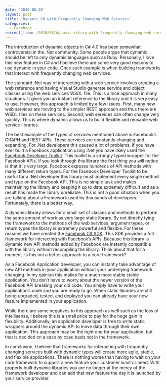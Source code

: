 ```yaml
---
date: '2010-08-28'
layout: post
title: 'Dynamic C# with Frequently Changing Web Services'
categories:
  - Facebook
reirect_from: /2010/08/dynamic-csharp-with-frequently-changing-web-services/
---
```


The introduction of dynamic objects in C# 4.0 has been somewhat controversial in the .Net community. Some people argue that dynamic should be left to only dynamic languages such as Ruby. Personally, I love this new feature in C# and I believe there are some very good reasons to use dynamic in your code. Once such example is when building frameworks that interact with frequently changing web services.

The standard .Net way of interacting with a web service involves creating a web reference and having Visual Studio generate service and object classes using the web services WSDL file. This is a nice approach in many situations. It gives you an instant reference to the library and it is very easy to use. However, this approach is limited by a few issues. First, many new web services are moving to the simpler REST approach and thus there are WSDL files on these services. Second, web services can often change very quickly. This is where dynamic allows us to build flexible and reusable web service libraries.

The best example of the types of services mentioned above is Facebook’s GRAPH and REST APIs. These services are constantly changing and expanding. For .Net developers this caused a lot of problems. If you have ever built a Facebook application using .Net you have likely used the [Facebook Developer Toolkit](http://facebooktoolkit.codeplex.com/). This toolkit is a strongly typed wrapper for the Facebook APIs. If you look through this library the first thing you will notice is that it is very large. Facebook exposes hundreds of API methods with many different return types. For the Facebook Developer Toolkit to be useful for a .Net developer this library must implement every single method and type on the Facebook API. This is no simple task and makes maintaining the library and keeping it up to date extremely difficult and as a result has made the library unreliable. This is not a good situation when you are talking about a Framework used by thousands of developers. Fortunately, there is a better way.

A dynamic library allows for a small set of classes and methods to perform the same amount of work as very large static library. By not directly tying the framework to the methods of the web services, argument types, or return types the library is extremely powerful and flexible. For these reasons we have created the [Facebook C# SDK](http://csharpsdk.org/). This SDK provides a full framework for interacting with Facebook’s APIs. Because this library is dynamic new API methods added by Facebook are instantly compatible with the library without recompiling the library. Think about that for a moment. Is this not a better approach to a core framework?

As a Facebook Application developer, you can instantly take advantage of new API methods in your application without your underlying framework changing. In my opinion this makes for a much more stable stable application. You don’t have to worry about the newer version of the Facebook API breaking your old code. You simply have to write your application’s code and you are ready to go. When static libraries are still being upgraded, tested, and deployed you can already have your new feature implemented in your application.

While there are some negatives to this approach as well such as the loss of intellisense, I believe this is a small price to pay for the huge gain in flexibility. Additionally, an application developer is free to write static wrappers around the dynamic API to move data through their own application. This approach may be the right one for your application, but that is decided on a case by case basis not in the framework.

In conclusion, I believe that frameworks for interacting with frequently changing services built with dynamic types will create more agile, stable, and flexible applications. There is nothing worse than having to wait on your core framework to support a new feature your customer want or need. With properly built dynamic libraries you are no longer at the mercy of the framework developer and can add that new feature the day it is launched by your service provider.

